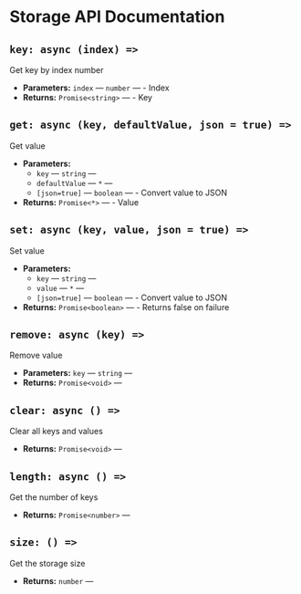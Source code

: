# Storage API Documentation

## `key: async (index) =>`

Get key by index number

 * **Parameters:** `index` — `number` — - Index
 * **Returns:** `Promise<string>` — - Key

## `get: async (key, defaultValue, json = true) =>`

Get value

 * **Parameters:**
   * `key` — `string` — 
   * `defaultValue` — `*` — 
   * `[json=true]` — `boolean` — - Convert value to JSON
 * **Returns:** `Promise<*>` — - Value

## `set: async (key, value, json = true) =>`

Set value

 * **Parameters:**
   * `key` — `string` — 
   * `value` — `*` — 
   * `[json=true]` — `boolean` — - Convert value to JSON
 * **Returns:** `Promise<boolean>` — - Returns false on failure

## `remove: async (key) =>`

Remove value

 * **Parameters:** `key` — `string` — 
 * **Returns:** `Promise<void>` — 

## `clear: async () =>`

Clear all keys and values

 * **Returns:** `Promise<void>` — 

## `length: async () =>`

Get the number of keys

 * **Returns:** `Promise<number>` — 

## `size: () =>`

Get the storage size

 * **Returns:** `number` — 